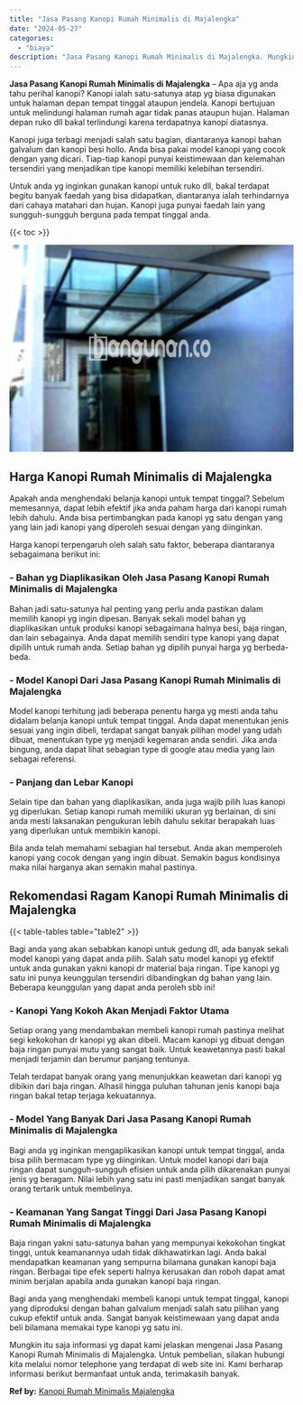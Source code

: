 ```yaml
---
title: "Jasa Pasang Kanopi Rumah Minimalis di Majalengka"
date: "2024-05-27"
categories: 
  - "biaya"
description: "Jasa Pasang Kanopi Rumah Minimalis di Majalengka. Mungkin itu saja informasi yg dapat kami jelaskan mengenai Jasa Pasang Kanopi Rumah Minimalis di Majalengka..."
---
```


**Jasa Pasang Kanopi Rumah Minimalis di Majalengka** – Apa aja yg anda tahu perihal kanopi? Kanopi ialah satu-satunya atap yg biasa digunakan untuk halaman depan tempat tinggal ataupun jendela. Kanopi bertujuan untuk melindungi halaman rumah agar tidak panas ataupun hujan. Halaman depan ruko dll bakal terlindungi karena terdapatnya kanopi diatasnya.

Kanopi juga terbagi menjadi salah satu bagian, diantaranya kanopi bahan galvalum dan kanopi besi hollo. Anda bisa pakai model kanopi yang cocok dengan yang dicari. Tiap-tiap kanopi punyai keistimewaan dan kelemahan tersendiri yang menjadikan tipe kanopi memiliki kelebihan tersendiri.

Untuk anda yg inginkan gunakan kanopi untuk ruko dll, bakal terdapat begitu banyak faedah yang bisa didapatkan, diantaranya ialah terhindarnya dari cahaya matahari dan hujan. Kanopi juga punyai faedah lain yang sungguh-sungguh berguna pada tempat tinggal anda.

{{< toc >}}

![Jasa Pasang Kanopi Rumah Minimalis di Majalengka](/images/harga-kanopi-minimalis-24.png)

## Harga Kanopi Rumah Minimalis di Majalengka

Apakah anda menghendaki belanja kanopi untuk tempat tinggal? Sebelum memesannya, dapat lebih efektif jika anda paham harga dari kanopi rumah lebih dahulu. Anda bisa pertimbangkan pada kanopi yg satu dengan yang yang lain jadi kanopi yang diperoleh sesuai dengan yang diinginkan.

Harga kanopi terpengaruh oleh salah satu faktor, beberapa diantaranya sebagaimana berikut ini:

### \- Bahan yg Diaplikasikan Oleh Jasa Pasang Kanopi Rumah Minimalis di Majalengka

Bahan jadi satu-satunya hal penting yang perlu anda pastikan dalam memilih kanopi yg ingin dipesan. Banyak sekali model bahan yg diaplikasikan untuk produksi kanopi sebagaimana halnya besi, baja ringan, dan lain sebagainya. Anda dapat memilih sendiri type kanopi yang dapat dipilih untuk rumah anda. Setiap bahan yg dipilih punyai harga yg berbeda-beda.

### \- Model Kanopi Dari Jasa Pasang Kanopi Rumah Minimalis di Majalengka

Model kanopi terhitung jadi beberapa penentu harga yg mesti anda tahu didalam belanja kanopi untuk tempat tinggal. Anda dapat menentukan jenis sesuai yang ingin dibeli, terdapat sangat banyak pilihan model yang udah dibuat, menentukan type yg menjadi kegemaran anda sendiri. Jika anda bingung, anda dapat lihat sebagian type di google atau media yang lain sebagai referensi.

### \- Panjang dan Lebar Kanopi

Selain tipe dan bahan yang diaplikasikan, anda juga wajib pilih luas kanopi yg diperlukan. Setiap kanopi rumah memiliki ukuran yg berlainan, di sini anda mesti laksanakan pengukuran lebih dahulu sekitar berapakah luas yang diperlukan untuk membikin kanopi.

Bila anda telah memahami sebagian hal tersebut. Anda akan memperoleh kanopi yang cocok dengan yang ingin dibuat. Semakin bagus kondisinya maka nilai harganya akan semakin mahal pastinya.

## Rekomendasi Ragam Kanopi Rumah Minimalis di Majalengka

{{< table-tables table="table2" >}}

Bagi anda yang akan sebabkan kanopi untuk gedung dll, ada banyak sekali model kanopi yang dapat anda pilih. Salah satu model kanopi yg efektif untuk anda gunakan yakni kanopi dr material baja ringan. Tipe kanopi yg satu ini punya keunggulan tersendiri dibandingkan dg bahan yang lain. Beberapa keunggulan yang dapat anda peroleh sbb ini!

### \- Kanopi Yang Kokoh Akan Menjadi Faktor Utama

Setiap orang yang mendambakan membeli kanopi rumah pastinya melihat segi kekokohan dr kanopi yg akan dibeli. Macam kanopi yg dibuat dengan baja ringan punyai mutu yang sangat baik. Untuk keawetannya pasti bakal menjadi terjamin dan berumur panjang tentunya.

Telah terdapat banyak orang yang menunjukkan keawetan dari kanopi yg dibikin dari baja ringan. Alhasil hingga puluhan tahunan jenis kanopi baja ringan bakal tetap terjaga kekuatannya.

### \- Model Yang Banyak Dari Jasa Pasang Kanopi Rumah Minimalis di Majalengka

Bagi anda yg inginkan mengaplikasikan kanopi untuk tempat tinggal, anda bisa pilih bermacam type yg diinginkan. Untuk model kanopi dari baja ringan dapat sungguh-sungguh efisien untuk anda pilih dikarenakan punyai jenis yg beragam. Nilai lebih yang satu ini pasti menjadikan sangat banyak orang tertarik untuk membelinya.

### \- Keamanan Yang Sangat Tinggi Dari Jasa Pasang Kanopi Rumah Minimalis di Majalengka

Baja ringan yakni satu-satunya bahan yang mempunyai kekokohan tingkat tinggi, untuk keamanannya udah tidak dikhawatirkan lagi. Anda bakal mendapatkan keamanan yang sempurna bilamana gunakan kanopi baja ringan. Berbagai tipe efek seperti halnya kerusakan dan roboh dapat amat minim berjalan apabila anda gunakan kanopi baja ringan.

Bagi anda yang menghendaki membeli kanopi untuk tempat tinggal, kanopi yang diproduksi dengan bahan galvalum menjadi salah satu pilihan yang cukup efektif untuk anda. Sangat banyak keistimewaan yang dapat anda beli bilamana memakai type kanopi yg satu ini.

Mungkin itu saja informasi yg dapat kami jelaskan mengenai Jasa Pasang Kanopi Rumah Minimalis di Majalengka. Untuk pembelian, silakan hubungi kita melalui nomor telephone yang terdapat di web site ini. Kami berharap informasi berikut bermanfaat untuk anda, terimakasih banyak.

**Ref by:**  [Kanopi Rumah Minimalis Majalengka](https://id.wikipedia.org/wiki/Kanopi)
